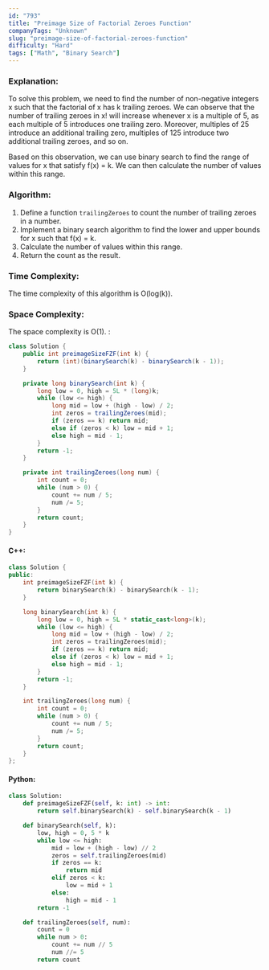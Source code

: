```yaml
---
id: "793"
title: "Preimage Size of Factorial Zeroes Function"
companyTags: "Unknown"
slug: "preimage-size-of-factorial-zeroes-function"
difficulty: "Hard"
tags: ["Math", "Binary Search"]
---
```


### Explanation:
To solve this problem, we need to find the number of non-negative integers x such that the factorial of x has k trailing zeroes. We can observe that the number of trailing zeroes in x! will increase whenever x is a multiple of 5, as each multiple of 5 introduces one trailing zero. Moreover, multiples of 25 introduce an additional trailing zero, multiples of 125 introduce two additional trailing zeroes, and so on.

Based on this observation, we can use binary search to find the range of values for x that satisfy f(x) = k. We can then calculate the number of values within this range.

### Algorithm:
1. Define a function `trailingZeroes` to count the number of trailing zeroes in a number.
2. Implement a binary search algorithm to find the lower and upper bounds for x such that f(x) = k.
3. Calculate the number of values within this range.
4. Return the count as the result.

### Time Complexity:
The time complexity of this algorithm is O(log(k)).

### Space Complexity:
The space complexity is O(1).
:
```java
class Solution {
    public int preimageSizeFZF(int k) {
        return (int)(binarySearch(k) - binarySearch(k - 1));
    }

    private long binarySearch(int k) {
        long low = 0, high = 5L * (long)k;
        while (low <= high) {
            long mid = low + (high - low) / 2;
            int zeros = trailingZeroes(mid);
            if (zeros == k) return mid;
            else if (zeros < k) low = mid + 1;
            else high = mid - 1;
        }
        return -1;
    }

    private int trailingZeroes(long num) {
        int count = 0;
        while (num > 0) {
            count += num / 5;
            num /= 5;
        }
        return count;
    }
}
```

#### C++:
```cpp
class Solution {
public:
    int preimageSizeFZF(int k) {
        return binarySearch(k) - binarySearch(k - 1);
    }

    long binarySearch(int k) {
        long low = 0, high = 5L * static_cast<long>(k);
        while (low <= high) {
            long mid = low + (high - low) / 2;
            int zeros = trailingZeroes(mid);
            if (zeros == k) return mid;
            else if (zeros < k) low = mid + 1;
            else high = mid - 1;
        }
        return -1;
    }

    int trailingZeroes(long num) {
        int count = 0;
        while (num > 0) {
            count += num / 5;
            num /= 5;
        }
        return count;
    }
};
```

#### Python:
```python
class Solution:
    def preimageSizeFZF(self, k: int) -> int:
        return self.binarySearch(k) - self.binarySearch(k - 1)

    def binarySearch(self, k):
        low, high = 0, 5 * k
        while low <= high:
            mid = low + (high - low) // 2
            zeros = self.trailingZeroes(mid)
            if zeros == k:
                return mid
            elif zeros < k:
                low = mid + 1
            else:
                high = mid - 1
        return -1

    def trailingZeroes(self, num):
        count = 0
        while num > 0:
            count += num // 5
            num //= 5
        return count
```